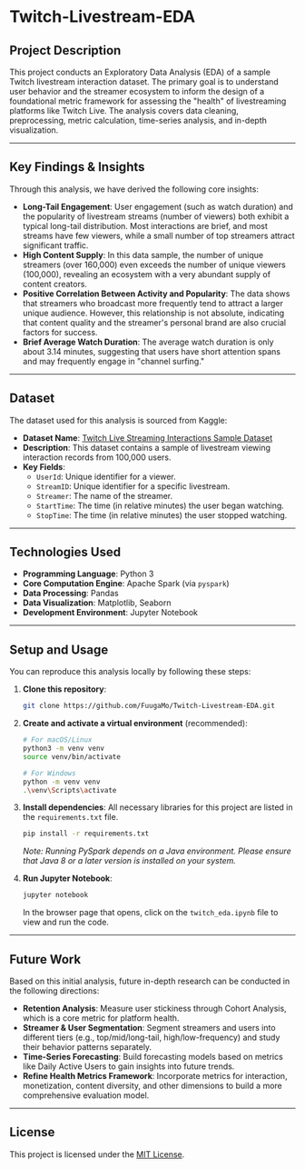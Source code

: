 # Twitch-Livestream-EDA

## Project Description

This project conducts an Exploratory Data Analysis (EDA) of a sample Twitch livestream interaction dataset. The primary goal is to understand user behavior and the streamer ecosystem to inform the design of a foundational metric framework for assessing the "health" of livestreaming platforms like Twitch Live. The analysis covers data cleaning, preprocessing, metric calculation, time-series analysis, and in-depth visualization.

---

## Key Findings & Insights

Through this analysis, we have derived the following core insights:

* **Long-Tail Engagement**: User engagement (such as watch duration) and the popularity of livestream streams (number of viewers) both exhibit a typical long-tail distribution. Most interactions are brief, and most streams have few viewers, while a small number of top streamers attract significant traffic.
* **High Content Supply**: In this data sample, the number of unique streamers (over 160,000) even exceeds the number of unique viewers (100,000), revealing an ecosystem with a very abundant supply of content creators.
* **Positive Correlation Between Activity and Popularity**: The data shows that streamers who broadcast more frequently tend to attract a larger unique audience. However, this relationship is not absolute, indicating that content quality and the streamer's personal brand are also crucial factors for success.
* **Brief Average Watch Duration**: The average watch duration is only about 3.14 minutes, suggesting that users have short attention spans and may frequently engage in "channel surfing."

---

## Dataset

The dataset used for this analysis is sourced from Kaggle:

* **Dataset Name**: [Twitch Live Streaming Interactions Sample Dataset](https://www.kaggle.com/datasets/volodymyrpivoshenko/twitch-live-streaming-interactions-sample-dataset)
* **Description**: This dataset contains a sample of livestream viewing interaction records from 100,000 users.
* **Key Fields**:
  * `UserId`: Unique identifier for a viewer.
  * `StreamID`: Unique identifier for a specific livestream.
  * `Streamer`: The name of the streamer.
  * `StartTime`: The time (in relative minutes) the user began watching.
  * `StopTime`: The time (in relative minutes) the user stopped watching.

---

## Technologies Used

* **Programming Language**: Python 3
* **Core Computation Engine**: Apache Spark (via `pyspark`)
* **Data Processing**: Pandas
* **Data Visualization**: Matplotlib, Seaborn
* **Development Environment**: Jupyter Notebook

---

## Setup and Usage

You can reproduce this analysis locally by following these steps:

1. **Clone this repository**:

   ````bash
   git clone https://github.com/FuugaMo/Twitch-Livestream-EDA.git
   ````

2. **Create and activate a virtual environment** (recommended):

   ````bash
   # For macOS/Linux
   python3 -m venv venv
   source venv/bin/activate
   
   # For Windows
   python -m venv venv
   .\venv\Scripts\activate
   ````

3. **Install dependencies**:
   All necessary libraries for this project are listed in the `requirements.txt` file.

   ````bash
   pip install -r requirements.txt
   ````

   *Note: Running PySpark depends on a Java environment. Please ensure that Java 8 or a later version is installed on your system.*

4. **Run Jupyter Notebook**:

   ````bash
   jupyter notebook
   ````

   In the browser page that opens, click on the `twitch_eda.ipynb` file to view and run the code.

---

## Future Work

Based on this initial analysis, future in-depth research can be conducted in the following directions:

* **Retention Analysis**: Measure user stickiness through Cohort Analysis, which is a core metric for platform health.
* **Streamer & User Segmentation**: Segment streamers and users into different tiers (e.g., top/mid/long-tail, high/low-frequency) and study their behavior patterns separately.
* **Time-Series Forecasting**: Build forecasting models based on metrics like Daily Active Users to gain insights into future trends.
* **Refine Health Metrics Framework**: Incorporate metrics for interaction, monetization, content diversity, and other dimensions to build a more comprehensive evaluation model.

---

## License

This project is licensed under the [MIT License](LICENSE).
